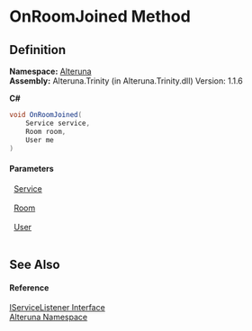 # OnRoomJoined Method




## Definition
**Namespace:** <a href="N_Alteruna">Alteruna</a>  
**Assembly:** Alteruna.Trinity (in Alteruna.Trinity.dll) Version: 1.1.6

**C#**
``` C#
void OnRoomJoined(
	Service service,
	Room room,
	User me
)
```



#### Parameters
<dl><dt>  <a href="T_Alteruna_Service">Service</a></dt><dd> </dd><dt>  <a href="T_Alteruna_Room">Room</a></dt><dd> </dd><dt>  <a href="T_Alteruna_User">User</a></dt><dd> </dd></dl>

## See Also


#### Reference
<a href="T_Alteruna_IServiceListener">IServiceListener Interface</a>  
<a href="N_Alteruna">Alteruna Namespace</a>  
